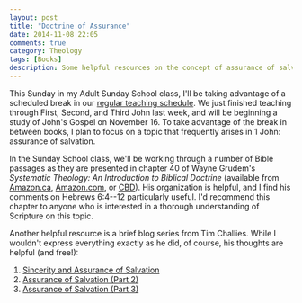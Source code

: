 ```yaml
---
layout: post
title: "Doctrine of Assurance"
date: 2014-11-08 22:05
comments: true
category: Theology
tags: [Books]
description: Some helpful resources on the concept of assurance of salvation, or perseverance, from Wayne Grudem and Tim Challies.
---
```


This Sunday in my Adult Sunday School class, I'll be taking advantage of a scheduled break in our [regular teaching schedule][meadowlands]. We just finished teaching through First, Second, and Third John last week, and will be beginning a study of John's Gospel on November 16. To take advantage of the break in between books, I plan to focus on a topic that frequently arises in 1 John: assurance of salvation.

In the Sunday School class, we'll be working through a number of Bible passages as they are presented in chapter 40 of Wayne Grudem's *Systematic Theology: An Introduction to Biblical Doctrine* (available from [Amazon.ca][grudem-amazon-ca], [Amazon.com][grudem-amazon-com], or [CBD][grudem-cbd]). His organization is helpful, and I find his comments on Hebrews 6:4--12 particularly useful. I'd recommend this chapter to anyone who is interested in a thorough understanding of Scripture on this topic.

Another helpful resource is a brief blog series from Tim Challies. While I wouldn't express everything exactly as he did, of course, his thoughts are helpful (and free!):

1. [Sincerity and Assurance of Salvation][challies-1]
2. [Assurance of Salvation (Part 2)][challies-2]
3. [Assurance of Salvation (Part 3)][challies-3]

[meadowlands]: http://www.meadowlandsbaptist.ca/resources/adult-bible-study-notes/
[grudem-amazon-ca]: http://www.amazon.ca/gp/product/0310286700/ref=as_li_ss_tl?ie=UTF8&camp=15121&creative=390961&creativeASIN=0310286700&linkCode=as2&tag=duncanjohns04-20
[grudem-amazon-com]: http://www.amazon.com/gp/product/0310286700/ref=as_li_tl?ie=UTF8&camp=1789&creative=390957&creativeASIN=0310286700&linkCode=as2&tag=duncanandmego-20&linkId=KLSMSU5FI4DCES5J
[grudem-cbd]: http://www.christianbook.com/Christian/Books/product?event=AFF&p=1178855&item_no=620882
[challies-1]: http://www.challies.com/articles/sincerity-and-assurance-of-salvation
[challies-2]: http://www.challies.com/articles/assurance-of-salvation-part-2
[challies-3]: http://www.challies.com/articles/assurance-of-salvation-part-3